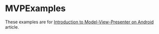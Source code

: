 # MVPExamples

These examples are for [Introduction to Model-View-Presenter on Android](http://konmik.github.io/introduction-to-model-view-presenter-on-android.html) article.
